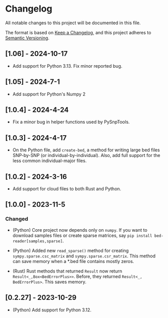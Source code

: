 # Changelog

All notable changes to this project will be documented in this file.

The format is based on [Keep a Changelog](https://keepachangelog.com/en/1.0.0/),
and this project adheres to [Semantic Versioning](https://semver.org/spec/v2.0.0.html).

## [1.06] - 2024-10-17

- Add support for Python 3.13. Fix minor reported bug.

## [1.05] - 2024-7-1

- Add support for Python's Numpy 2

## [1.0.4] - 2024-4-24

- Fix a minor bug in helper functions used by PySnpTools.

## [1.0.3] - 2024-4-17

- On the Python file, add `create-bed`, a method for writing large
  bed files SNP-by-SNP (or individual-by-individual).
  Also, add full support for the less common individual-major files.

## [1.0.2] - 2024-3-16

- Add support for cloud files to both Rust and Python.

## [1.0.0] - 2023-11-5

### Changed

- (Python) Core project now depends only on `numpy`.
  If you want to download samples files or create
  sparse matrices, say `pip install bed-reader[samples,sparse]`.

- (Python) Added new `read_sparse()` method for creating
  `sympy.sparse.csc_matrix` and `sympy.sparse.csr_matrix`. This
  method can save memory when a *.bed file contains mostly zeros.

- (Rust) Rust methods that returned `Result` now return
  `Result<_,Box<BedErrorPlus>>`. Before, they returned
  `Result<_, BedErrorPlus>`. This saves memory.

## [0.2.27] - 2023-10-29

- (Python) Add support for Python 3.12.
